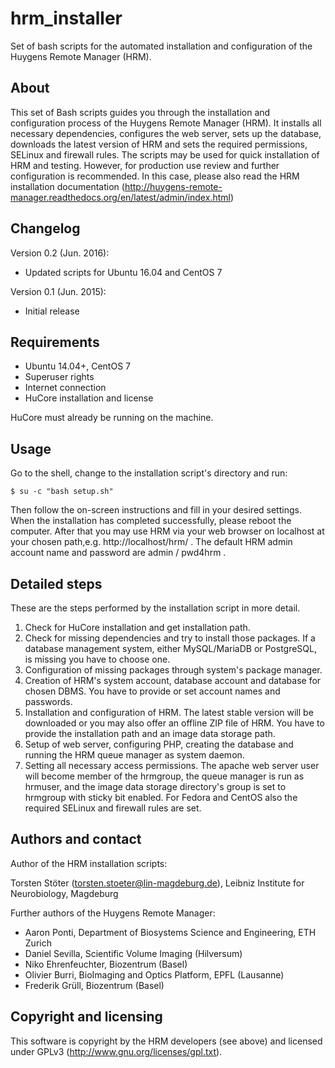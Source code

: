 hrm_installer
=============

Set of bash scripts for the automated installation and configuration of the
Huygens Remote Manager (HRM).


About
-----

This set of Bash scripts guides you through the installation and configuration
process of the Huygens Remote Manager (HRM). It installs all necessary
dependencies, configures the web server, sets up the database, downloads the
latest version of HRM and sets the required permissions, SELinux and firewall
rules. The scripts may be used for quick installation of HRM and testing.
However, for production use review and further configuration is recommended.
In this case, please also read the HRM installation documentation
(http://huygens-remote-manager.readthedocs.org/en/latest/admin/index.html)


Changelog
---------

Version 0.2 (Jun. 2016):
  - Updated scripts for Ubuntu 16.04 and CentOS 7

Version 0.1 (Jun. 2015):
  - Initial release


Requirements
------------

* Ubuntu 14.04+, CentOS 7
* Superuser rights
* Internet connection
* HuCore installation and license

HuCore must already be running on the machine.


Usage
-----

Go to the shell, change to the installation script's directory and run:

```
$ su -c "bash setup.sh"
```

Then follow the on-screen instructions and fill in your desired settings. When
the installation has completed successfully, please reboot the computer. After
that you may use HRM via your web browser on localhost at your chosen path,e.g.
http://localhost/hrm/ . The default HRM admin account name and password are
admin / pwd4hrm .


Detailed steps
--------------

These are the steps performed by the installation script in more detail.

1. Check for HuCore installation and get installation path.
2. Check for missing dependencies and try to install those packages. If a
   database management system, either MySQL/MariaDB or PostgreSQL, is missing
   you have to choose one.
3. Configuration of missing packages through system's package manager.
4. Creation of HRM's system account, database account and database for chosen
   DBMS. You have to provide or set account names and passwords.
5. Installation and configuration of HRM. The latest stable version will be
   downloaded or you may also offer an offline ZIP file of HRM. You have to
   provide the installation path and an image data storage path.
6. Setup of web server, configuring PHP, creating the database and running the
   HRM queue manager as system daemon.
7. Setting all necessary access permissions. The apache web server user will
   become member of the hrmgroup, the queue manager is run as hrmuser, and the
   image data storage directory's group is set to hrmgroup with sticky bit
   enabled. For Fedora and CentOS also the required SELinux and firewall rules
   are set.


Authors and contact
-------------------

Author of the HRM installation scripts:

Torsten Stöter (torsten.stoeter@lin-magdeburg.de),
Leibniz Institute for Neurobiology, Magdeburg

Further authors of the Huygens Remote Manager:
* Aaron Ponti, Department of Biosystems Science and Engineering, ETH Zurich
* Daniel Sevilla, Scientific Volume Imaging (Hilversum)
* Niko Ehrenfeuchter, Biozentrum (Basel)
* Olivier Burri, BioImaging and Optics Platform, EPFL (Lausanne)
* Frederik Grüll, Biozentrum (Basel)


Copyright and licensing
-----------------------

This software is copyright by the HRM developers (see above) and licensed under
GPLv3 (http://www.gnu.org/licenses/gpl.txt).

